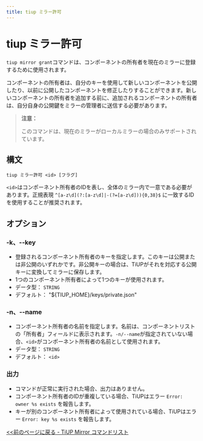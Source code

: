 ```yaml
---
title: tiup ミラー許可
---
```


# tiup ミラー許可

`tiup mirror grant`コマンドは、コンポーネントの所有者を現在のミラーに登録するために使用されます。

コンポーネントの所有者は、自分のキーを使用して新しいコンポーネントを公開したり、以前に公開したコンポーネントを修正したりすることができます。新しいコンポーネントの所有者を追加する前に、追加されるコンポーネントの所有者は、自分自身の公開鍵をミラーの管理者に送信する必要があります。

> **注意：**
>
> このコマンドは、現在のミラーがローカルミラーの場合のみサポートされています。

## 構文

```shell
tiup ミラー許可 <id> [フラグ]
```

`<id>`はコンポーネント所有者のIDを表し、全体のミラー内で一意である必要があります。正規表現 `^[a-z\d](?:[a-z\d]|-(?=[a-z\d])){0,38}$` に一致するIDを使用することが推奨されます。

## オプション

### -k、--key

- 登録されるコンポーネント所有者のキーを指定します。このキーは公開または非公開のいずれかです。非公開キーの場合は、TiUPがそれを対応する公開キーに変換してミラーに保存します。
- 1つのコンポーネント所有者によって1つのキーが使用されます。
- データ型： `STRING`
- デフォルト： "${TIUP_HOME}/keys/private.json"

### -n、--name

- コンポーネント所有者の名前を指定します。名前は、コンポーネントリストの「所有者」フィールドに表示されます。`-n/--name`が指定されていない場合、`<id>`がコンポーネント所有者の名前として使用されます。
- データ型： `STRING`
- デフォルト： `<id>`

### 出力

- コマンドが正常に実行された場合、出力はありません。
- コンポーネント所有者のIDが重複している場合、TiUPはエラー `Error: owner %s exists` を報告します。
- キーが別のコンポーネント所有者によって使用されている場合、TiUPはエラー `Error: key %s exists` を報告します。

[<<前のページに戻る - TiUP Mirror コマンドリスト](/tiup/tiup-command-mirror.md#command-list)